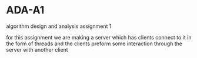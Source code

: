 # ADA-A1

algorithm design and analysis assignment 1

for this assignment we are making a server which has clients connect to it in the form of threads and the clients preform some interaction through the server with another client
